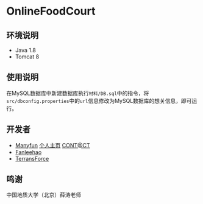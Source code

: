 # OnlineFoodCourt

## 环境说明

- Java 1.8 
- Tomcat 8

## 使用说明

在MySQL数据库中新建数据库执行`材料/DB.sql`中的指令，将`src/dbconfig.properties`中的`url`信息修改为MySQL数据库的想关信息，即可运行。

## 开发者

- [Manyfun](https://github.com/menyf) [个人主页](https://menyifan.com) [CONT@CT](mailto:menyifan0001@gmail.com)
- [Fanleehao](https://github.com/fanleehao)
- [TerransForce](https://github.com/TerransForce)


## 鸣谢

中国地质大学（北京）薛涛老师